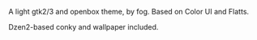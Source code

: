 
A light gtk2/3 and openbox theme, by fog.
Based on Color UI and Flatts.

Dzen2-based conky and wallpaper included.


